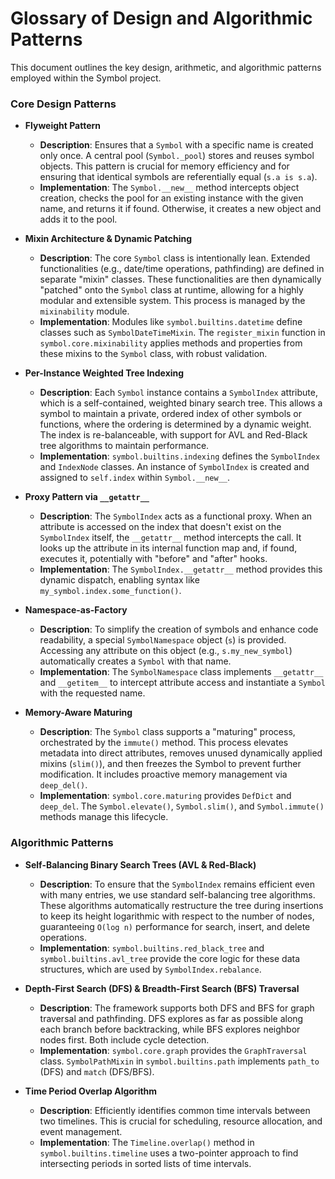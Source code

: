 # Glossary of Design and Algorithmic Patterns

This document outlines the key design, arithmetic, and algorithmic patterns employed within the Symbol project.

### Core Design Patterns

-   **Flyweight Pattern**
    -   **Description**: Ensures that a `Symbol` with a specific name is created only once. A central pool (`Symbol._pool`) stores and reuses symbol objects. This pattern is crucial for memory efficiency and for ensuring that identical symbols are referentially equal (`s.a is s.a`).
    -   **Implementation**: The `Symbol.__new__` method intercepts object creation, checks the pool for an existing instance with the given name, and returns it if found. Otherwise, it creates a new object and adds it to the pool.

-   **Mixin Architecture & Dynamic Patching**
    -   **Description**: The core `Symbol` class is intentionally lean. Extended functionalities (e.g., date/time operations, pathfinding) are defined in separate "mixin" classes. These functionalities are then dynamically "patched" onto the `Symbol` class at runtime, allowing for a highly modular and extensible system. This process is managed by the `mixinability` module.
    -   **Implementation**: Modules like `symbol.builtins.datetime` define classes such as `SymbolDateTimeMixin`. The `register_mixin` function in `symbol.core.mixinability` applies methods and properties from these mixins to the `Symbol` class, with robust validation.

-   **Per-Instance Weighted Tree Indexing**
    -   **Description**: Each `Symbol` instance contains a `SymbolIndex` attribute, which is a self-contained, weighted binary search tree. This allows a symbol to maintain a private, ordered index of other symbols or functions, where the ordering is determined by a dynamic weight. The index is re-balanceable, with support for AVL and Red-Black tree algorithms to maintain performance.
    -   **Implementation**: `symbol.builtins.indexing` defines the `SymbolIndex` and `IndexNode` classes. An instance of `SymbolIndex` is created and assigned to `self.index` within `Symbol.__new__`.

-   **Proxy Pattern via `__getattr__`**
    -   **Description**: The `SymbolIndex` acts as a functional proxy. When an attribute is accessed on the index that doesn't exist on the `SymbolIndex` itself, the `__getattr__` method intercepts the call. It looks up the attribute in its internal function map and, if found, executes it, potentially with "before" and "after" hooks.
    -   **Implementation**: The `SymbolIndex.__getattr__` method provides this dynamic dispatch, enabling syntax like `my_symbol.index.some_function()`.

-   **Namespace-as-Factory**
    -   **Description**: To simplify the creation of symbols and enhance code readability, a special `SymbolNamespace` object (`s`) is provided. Accessing any attribute on this object (e.g., `s.my_new_symbol`) automatically creates a `Symbol` with that name.
    -   **Implementation**: The `SymbolNamespace` class implements `__getattr__` and `__getitem__` to intercept attribute access and instantiate a `Symbol` with the requested name.

-   **Memory-Aware Maturing**
    -   **Description**: The `Symbol` class supports a "maturing" process, orchestrated by the `immute()` method. This process elevates metadata into direct attributes, removes unused dynamically applied mixins (`slim()`), and then freezes the Symbol to prevent further modification. It includes proactive memory management via `deep_del()`.
    -   **Implementation**: `symbol.core.maturing` provides `DefDict` and `deep_del`. The `Symbol.elevate()`, `Symbol.slim()`, and `Symbol.immute()` methods manage this lifecycle.

### Algorithmic Patterns

-   **Self-Balancing Binary Search Trees (AVL & Red-Black)**
    -   **Description**: To ensure that the `SymbolIndex` remains efficient even with many entries, we use standard self-balancing tree algorithms. These algorithms automatically restructure the tree during insertions to keep its height logarithmic with respect to the number of nodes, guaranteeing `O(log n)` performance for search, insert, and delete operations.
    -   **Implementation**: `symbol.builtins.red_black_tree` and `symbol.builtins.avl_tree` provide the core logic for these data structures, which are used by `SymbolIndex.rebalance`.

-   **Depth-First Search (DFS) & Breadth-First Search (BFS) Traversal**
    -   **Description**: The framework supports both DFS and BFS for graph traversal and pathfinding. DFS explores as far as possible along each branch before backtracking, while BFS explores neighbor nodes first. Both include cycle detection.
    -   **Implementation**: `symbol.core.graph` provides the `GraphTraversal` class. `SymbolPathMixin` in `symbol.builtins.path` implements `path_to` (DFS) and `match` (DFS/BFS).

-   **Time Period Overlap Algorithm**
    -   **Description**: Efficiently identifies common time intervals between two timelines. This is crucial for scheduling, resource allocation, and event management.
    -   **Implementation**: The `Timeline.overlap()` method in `symbol.builtins.timeline` uses a two-pointer approach to find intersecting periods in sorted lists of time intervals.